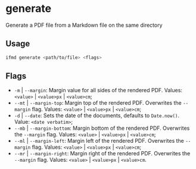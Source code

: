 # generate

Generate a PDF file from a Markdown file on the same directory

## Usage

```bash
ifmd generate <path/to/file> <flags>
```

## Flags

-   `-m` | `--margin`: Margin value for all sides of the rendered PDF. Values: `<value>` | `<value>px` | `<value>cm`;
-   `--mt` | `--margin-top`: Margin top of the rendered PDF. Overwrites the `--margin` flag. Values: `<value>` | `<value>px` | `<value>cm`;
-   `-d` | `--date`: Sets the date of the documents, defaults to `Date.now()`. Value: `<date verbatim>`;
-   `--mb` | `--margin-bottom`: Margin bottom of the rendered PDF. Overwrites the `--margin` flag. Values: `<value>` | `<value>px` | `<value>cm`;
-   `--ml` | `--margin-left`: Margin left of the rendered PDF. Overwrites the `--margin` flag. Values: `<value>` | `<value>px` | `<value>cm`;
-   `--mr` | `--margin-right`: Margin right of the rendered PDF. Overwrites the `--margin` flag. Values: `<value>` | `<value>px` | `<value>cm`.
